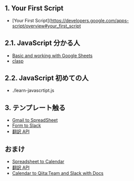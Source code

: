 ## 1. Your First Script
- [Your First Script](https://developers.google.com/apps-script/overview#your_first_script

## 2.1. JavaScript 分かる人
- [Basic and working with Google Sheets](https://developers.google.com/apps-script/articles/tutorials)
- [clasp](https://github.com/google/clasp)

## 2.2. JavaScript 初めての人
- ./learn-javascrtipt.js

## 3. テンプレート触る
- [Gmail to SpreadSheet](https://qiita.com/tanabee/items/17eb721801eff8d97db9)
- [Form to Slack](https://github.com/tanabee/form-to-slack)
- [翻訳 API](https://github.com/tanabee/spreadsheet-to-json)

## おまけ
- [Spreadsheet to Calendar](https://qiita.com/tanabee/items/7ebcc63e5b561d18a582)
- [翻訳 API](https://qiita.com/tanabee/items/c79c5c28ba0537112922)
- [Calendar to Qiita:Team and Slack with Docs](https://qiita.com/tanabee/items/e51f107f1e95a42cc636)
